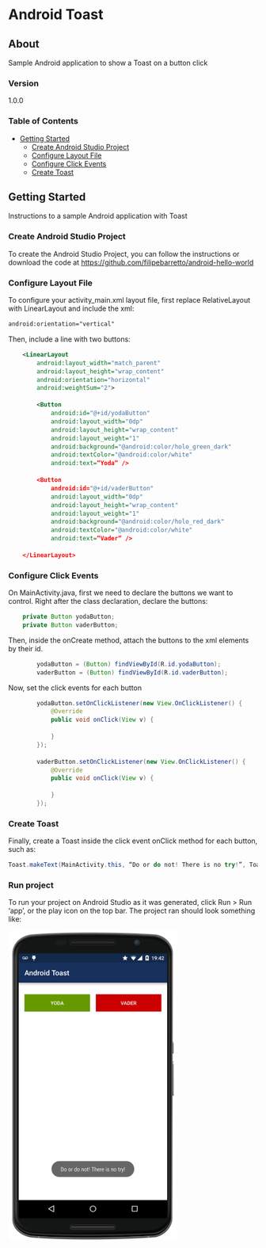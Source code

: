 # Android Toast

## About

Sample Android application to show a Toast on a button click

### Version
1.0.0

### Table of Contents

<!-- START doctoc generated TOC please keep comment here to allow auto update -->
<!-- DON'T EDIT THIS SECTION, INSTEAD RE-RUN doctoc TO UPDATE -->


- [Getting Started](#getting-started)
  - [Create Android Studio Project](#create-android-studio-project)
  - [Configure Layout File](#configure-layout-file)
  - [Configure Click Events](#configure-click-events)
  - [Create Toast](#create-toast)

<!-- END doctoc generated TOC please keep comment here to allow auto update -->


## Getting Started

Instructions to a sample Android application with Toast

### Create Android Studio Project

To create the Android Studio Project, you can follow the instructions or download the code at https://github.com/filipebarretto/android-hello-world

### Configure Layout File

To configure your activity_main.xml layout file, first replace RelativeLayout with LinearLayout and include the xml:

```xml
android:orientation="vertical"
```

Then, include a line with two buttons:

```xml
    <LinearLayout
        android:layout_width="match_parent"
        android:layout_height="wrap_content"
        android:orientation="horizontal"
        android:weightSum="2">

        <Button
            android:id="@+id/yodaButton"
            android:layout_width="0dp"
            android:layout_height="wrap_content"
            android:layout_weight="1"
            android:background="@android:color/holo_green_dark"
            android:textColor="@android:color/white"
            android:text=“Yoda“ />

        <Button
            android:id="@+id/vaderButton"
            android:layout_width="0dp"
            android:layout_height="wrap_content"
            android:layout_weight="1"
            android:background="@android:color/holo_red_dark"
            android:textColor="@android:color/white"
            android:text=“Vader“ />

    </LinearLayout>
```

### Configure Click Events

On MainActivity.java, first we need to declare the buttons we want to control. Right after the class declaration, declare the buttons:

```java
    private Button yodaButton;
    private Button vaderButton;
```

Then, inside the onCreate method, attach the buttons to the xml elements by their id.

```java
        yodaButton = (Button) findViewById(R.id.yodaButton);
        vaderButton = (Button) findViewById(R.id.vaderButton);
```

Now, set the click events for each button

```java
        yodaButton.setOnClickListener(new View.OnClickListener() {
            @Override
            public void onClick(View v) {

            }
        });

        vaderButton.setOnClickListener(new View.OnClickListener() {
            @Override
            public void onClick(View v) {

            }
        });
```

### Create Toast

Finally, create a Toast inside the click event onClick method for each button, such as:

```java
Toast.makeText(MainActivity.this, “Do or do not! There is no try!”, Toast.LENGTH_LONG).show();
```

### Run project

To run your project on Android Studio as it was generated, click Run > Run ‘app’, or the play icon on the top bar.
The project ran should look something like:

![Android Hello World](/screenshots/android-toast-1.png)




